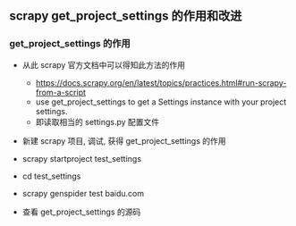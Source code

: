 ## scrapy get_project_settings 的作用和改进

### get_project_settings 的作用

- 从此 scrapy 官方文档中可以得知此方法的作用
  - https://docs.scrapy.org/en/latest/topics/practices.html#run-scrapy-from-a-script
  - use get_project_settings to get a Settings instance with your project settings.
  - 即读取相当的 settings.py 配置文件

- 新建 scrapy 项目, 调试, 获得 get_project_settings 的作用

- scrapy startproject test_settings
- cd test_settings
- scrapy genspider test baidu.com


- 查看 get_project_settings 的源码



